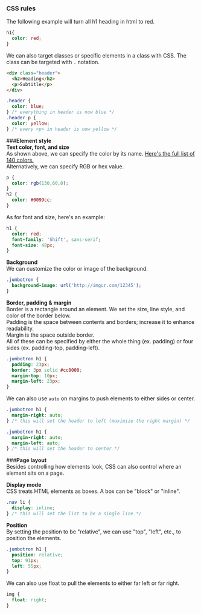 ### **CSS rules**  
The following example will turn all h1 heading in html to red.  
```css
h1{
  color: red;
}
```
We can also target classes or specific elements in a class with CSS. The class can be targeted with `.` notation.   
```html
<div class="header">
  <h2>Heading</h2>
  <p>Subtitle</p>
</div>
```
```css
.header {
  color: blue;
} /* everything in header is now blue */
.header p {
  color: yellow;
} /* every <p> in header is now yellow */
```
###**Element style**  
**Text color, font, and size**  
As shown above, we can specify the color by its name. [Here's the full list of 140 colors.](http://www.crockford.com/wrrrld/color.html)  
Alternatively, we can specify RGB or hex value.  
```css
p {
  color: rgb(130,60,0);
}
h2 {
  color: #0099cc; 
}
```
As for font and size, here's an example:  
```css
h1 {
  color: red;
  font-family: 'Shift', sans-serif;
  font-size: 48px;
}
```
**Background**  
We can customize the color or image of the background.  
```css
.jumbotron {
  background-image: url('http://imgur.com/12345');
}
```
**Border, padding & margin**  
Border is a rectangle around an element. We set the size, line style, and color of the border below.  
Padding is the space between contents and borders; increase it to enhance readability.  
Margin is the space outside border.  
All of these can be specified by either the whole thing (ex. padding) or four sides (ex. padding-top, padding-left).  
```css
.jumbotron h1 {
  padding: 23px;
  border: 3px solid #cc0000;
  margin-top: 10px;
  margin-left: 23px;
}
```
We can also use `auto` on margins to push elements to either sides or center.  
```css
.jumbotron h1 {
  margin-right: auto;
} /* this will set the header to left (maximize the right margin) */

.jumbotron h1 {
  margin-right: auto;
  margin-left: auto;
} /* this will set the header to center */
```

###**Page layout**  
Besides controlling how elements look, CSS can also control where an element sits on a page.  
  
**Display mode**  
CSS treats HTML elements as boxes. A box can be "block" or "inline".  
```css
.nav li {
  display: inline;
} /* this will set the list to be a single line */
```
**Position**  
By setting the position to be "relative", we can use "top", "left", etc., to position the elements.  
```css
.jumbotron h1 {
  position: relative;
  top: 91px;
  left: 55px;
}
```
We can also use float to pull the elements to either far left or far right.  
```css
img {
  float: right;
}
```
